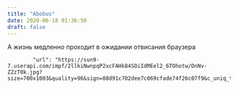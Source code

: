 ```yaml
---
title: "Abobus"
date: 2020-06-18 01:36:50
draft: false
---
```


А жизнь медленно проходит в ожидании отвисания браузера

            "url": "https://sun9-7.userapi.com/impf/2llkiNwnpqP2xcFAHk84SOiIdMEel2_6TOhotw/DnNv-ZZzT0k.jpg?size=700x1003&quality=96&sign=88d91c702dee7c069cfade74f26c07f9&c_uniq_tag=vfod5c093OhF7wUbrDz9DFmlY9fTnOQ1uQMcn9SiCvg&type=album",
